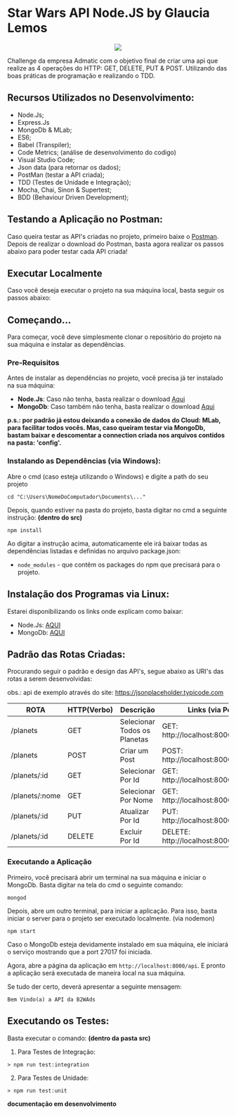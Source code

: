 # Star Wars API Node.JS by Glaucia Lemos

<p align="center">
  <img src="https://i.imgur.com/YUNJs1N.gif"/>  
</p>

Challenge da empresa Admatic com o objetivo final de criar uma api que realize as 4 operações do HTTP: GET, DELETE, PUT &amp; POST. Utilizando das boas práticas de programação e realizando o TDD.

## Recursos Utilizados no Desenvolvimento:

- Node.Js;
- Express.Js
- MongoDb & MLab;
- ES6;
- Babel (Transpiler);
- Code Metrics; (análise de desenvolvimento do codigo)
- Visual Studio Code;
- Json data (para retornar os dados);
- PostMan (testar a API criada);
- TDD (Testes de Unidade e Integração);
- Mocha, Chai, Sinon & Supertest; 
- BDD (Behaviour Driven Development);

## Testando a Aplicação no Postman:
Caso queira testar as API's criadas no projeto, primeiro baixe o [Postman](https://chrome.google.com/webstore/detail/postman/fhbjgbiflinjbdggehcddcbncdddomop).
Depois de realizar o download do Postman, basta agora realizar os passos abaixo para 
poder testar cada API criada!

## Executar Localmente

Caso você deseja executar o projeto na sua máquina local, basta seguir os passos abaixo:

## Começando...

Para começar, você deve simplesmente clonar o repositório do projeto na sua máquina e instalar as dependências.

### Pre-Requisitos

Antes de instalar as dependências no projeto, você precisa já ter instalado na sua máquina:

* **Node.Js**: Caso não tenha, basta realizar o download [Aqui](https://nodejs.org/en/)
* **MongoDb**: Caso também não tenha, basta realizar o download [Aqui](https://www.mongodb.com/download-center#community)


**p.s.: por padrão já estou deixando a conexão de dados do Cloud: MLab, para facilitar todos vocês. Mas, caso queiram testar via MongoDb, bastam baixar e descomentar a connection criada nos arquivos contidos na pasta: 'config'.**

### Instalando as Dependências (via Windows):

Abre o cmd (caso esteja utilizando o Windows) e digite a path do seu projeto

```
cd "C:\Users\NomeDoComputador\Documents\..."
```

Depois, quando estiver na pasta do projeto, basta digitar no cmd a seguinte instrução: **(dentro do src)**

```
npm install
```

Ao digitar a instrução acima, automaticamente ele irá baixar todas as dependências listadas e definidas no arquivo package.json:

* `node_modules` - que contêm os packages do npm que precisará para o projeto.

## Instalação dos Programas via Linux:

Estarei disponibilizando os links onde explicam como baixar:

- Node.Js: [AQUI](https://nodejs.org/en/download/package-manager/)
- MongoDb: [AQUI](https://docs.mongodb.com/v3.0/administration/install-on-linux/)

## Padrão das Rotas Criadas: 

Procurando seguir o padrão e design das API's, segue abaixo as URI's das rotas a serem desenvolvidas:

obs.: api de exemplo através do site: https://jsonplaceholder.typicode.com

 ROTA                      |     HTTP(Verbo)   |      Descrição                |      Links (via PostMan)                 
-------------------------  | ----------------- | ---------------------         | ---------------------------------------- 
/planets                    |       GET         | Selecionar Todos os Planetas     | GET:    http://localhost:8000/api/planets     
/planets                     |       POST        | Criar um Post                 | POST:   http://localhost:8000/api/planets
/planets/:id             |       GET         | Selecionar Por Id             | GET:    http://localhost:8000/planets/:id
/planets/:nome             |       GET         | Selecionar Por Nome            | GET:    http://localhost:8000/planets/:name
/planets/:id            |       PUT         | Atualizar Por Id              | PUT:    http://localhost:8000/planets/:id   
/planets/:id           |       DELETE      | Excluir Por Id                | DELETE: http://localhost:8000/planets/:id

### Executando a Aplicação

Primeiro, você precisará abrir um terminal na sua máquina e iniciar o MongoDb. Basta digitar na tela do cmd o seguinte comando:

```
mongod
```

Depois, abre um outro terminal, para iniciar a aplicação. Para isso, basta iniciar o server para o projeto ser executado localmente. (via nodemon)

```
npm start
```

Caso o MongoDb esteja devidamente instalado em sua máquina, ele iniciará o serviço mostrando que a port 27017 foi iniciada.

Agora, abre a página da aplicação em `http://localhost:8000/api`. E pronto a aplicação será executada de maneira local na sua máquina.  

Se tudo der certo, deverá apresentar a seguinte mensagem:

```
Bem Vindo(a) a API da B2WAds
```      

## Executando os Testes:

Basta executar o comando: **(dentro da pasta src)**

1) Para Testes de Integração:

```
> npm run test:integration

```

2) Para Testes de Unidade:

```
> npm run test:unit

```

**documentação em desenvolvimento**


